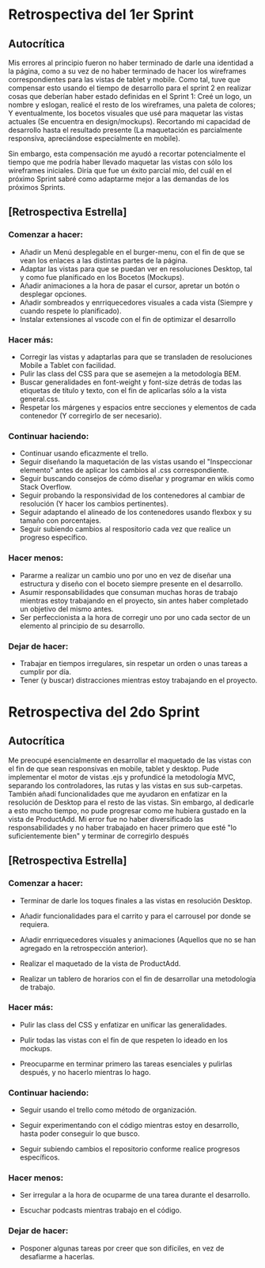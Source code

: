 # Retrospectiva del 1er Sprint


## Autocrítica

Mis errores al principio fueron no haber terminado de darle una identidad a la página, como a su vez de no haber terminado de hacer los wireframes correspondientes para las vistas de tablet y mobile. Como tal, tuve que compensar esto usando el tiempo de desarrollo para el sprint 2 en realizar cosas que deberían haber estado definidas en el Sprint 1: Creé un logo, un nombre y eslogan, realicé el resto de los wireframes, una paleta de colores; Y eventualmente, los bocetos visuales que usé para maquetar las vistas actuales (Se encuentra en design/mockups). Recortando mi capacidad de desarrollo hasta el resultado presente (La maquetación es parcialmente responsiva, apreciándose especialmente en mobile).

Sin embargo, esta compensación me ayudó a recortar potencialmente el tiempo que me podría haber llevado maquetar las vistas con sólo los wireframes iniciales. Diría que fue un éxito parcial mío, del cuál en el próximo Sprint sabré como adaptarme mejor a las demandas de los próximos Sprints.

## [Retrospectiva Estrella]

### Comenzar a hacer:

* Añadir un Menú desplegable en el burger-menu, con el fin de que se vean los enlaces a las distintas partes de la página.
* Adaptar las vistas para que se puedan ver en resoluciones Desktop, tal y como fue planificado en los Bocetos (Mockups).
* Añadir animaciones a la hora de pasar el cursor, apretar un botón o desplegar opciones.
* Añadir sombreados y enrriquecedores visuales a cada vista (Siempre y cuando respete lo planificado).
* Instalar extensiones al vscode con el fin de optimizar el desarrollo

### Hacer más:

* Corregir las vistas y adaptarlas para que se transladen de resoluciones Mobile a Tablet con facilidad.
* Pulir las class del CSS para que se asemejen a la metodología BEM.
* Buscar generalidades en font-weight y font-size detrás de todas las etiquetas de título y texto, con el fin de aplicarlas sólo a la vista general.css.
* Respetar los márgenes y espacios entre secciones y elementos de cada contenedor (Y corregirlo de ser necesario).


### Continuar haciendo:

* Continuar usando eficazmente el trello.
* Seguir diseñando la maquetación de las vistas usando el "Inspeccionar elemento" antes de aplicar los cambios al .css correspondiente.
* Seguir buscando consejos de cómo diseñar y programar en wikis como Stack Overflow.
* Seguir probando la responsividad de los contenedores al cambiar de resolución (Y hacer los cambios pertinentes).
* Seguir adaptando el alineado de los contenedores usando flexbox y su tamaño con porcentajes.
* Seguir subiendo cambios al respositorio cada vez que realice un progreso específico.

### Hacer menos:

* Pararme a realizar un cambio uno por uno en vez de diseñar una estructura y diseño con el boceto siempre presente en el desarrollo.
* Asumir responsabilidades  que consuman muchas horas de trabajo mientras estoy trabajando en el proyecto, sin antes haber completado un objetivo del mismo antes.
* Ser perfeccionista a la hora de corregir uno por uno cada sector de un elemento al principio de su desarrollo.

### Dejar de hacer:

* Trabajar en tiempos irregulares, sin respetar un orden o unas tareas a cumplir por día.
* Tener (y buscar) distracciones mientras estoy trabajando en el proyecto.

  
# Retrospectiva del 2do Sprint

## Autocrítica
Me preocupé esencialmente en desarrollar el maquetado de las vistas con el fin de que sean responsivas en mobile, tablet y desktop. Pude implementar el motor de vistas .ejs y profundicé la metodología MVC, separando los controladores, las rutas y las vistas en sus sub-carpetas. También añadí funcionalidades que me ayudaron en enfatizar en la resolución de Desktop para el resto de las vistas. Sin embargo, al dedicarle a esto mucho tiempo, no pude progresar como me hubiera gustado en la vista de ProductAdd. Mi error fue no haber diversificado las responsabilidades y no haber trabajado en hacer primero que esté "lo suficientemente bien" y terminar de corregirlo después


## [Retrospectiva Estrella]


### Comenzar a hacer:

* Terminar de darle los toques finales a las vistas en resolución Desktop.

* Añadir funcionalidades para el carrito y para el carrousel por donde se requiera.

* Añadir enrriquecedores visuales y animaciones (Aquellos que no se han agregado en la retrospección anterior).

* Realizar el maquetado de la vista de ProductAdd.

* Realizar un tablero de horarios con el fin de desarrollar una metodología de trabajo.

### Hacer más:

* Pulir las class del CSS y enfatizar en unificar las generalidades.

* Pulir todas las vistas con el fin de que respeten lo ideado en los mockups.

* Preocuparme en terminar primero las tareas esenciales y pulirlas después, y no hacerlo mientras lo hago.


### Continuar haciendo:

* Seguir usando el trello como método de organización.

* Seguir experimentando con el código mientras estoy en desarrollo, hasta poder conseguir lo que busco.

* Seguir subiendo cambios el repositorio conforme realice progresos específicos.

### Hacer menos:

* Ser irregular a la hora de ocuparme de una tarea durante el desarrollo.

* Escuchar podcasts mientras trabajo en el código.

### Dejar de hacer:

* Posponer algunas tareas por creer que son difíciles, en vez de desafiarme a hacerlas.

